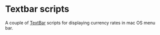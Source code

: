 # Textbar scripts

A couple of [TextBar](http://richsomerfield.com/apps/textbar/) scripts for displaying currency rates in mac OS menu bar.
